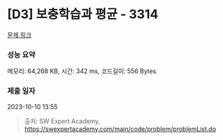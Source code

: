 # [D3] 보충학습과 평균 - 3314 

[문제 링크](https://swexpertacademy.com/main/code/problem/problemDetail.do?contestProbId=AWBnA2jaxDsDFAWr) 

### 성능 요약

메모리: 64,268 KB, 시간: 342 ms, 코드길이: 556 Bytes

### 제출 일자

2023-10-10 13:55



> 출처: SW Expert Academy, https://swexpertacademy.com/main/code/problem/problemList.do